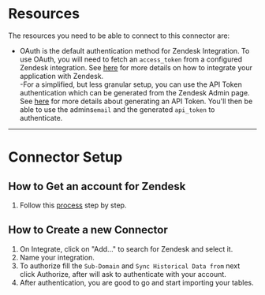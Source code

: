 # Resources

The resources you need to be able to connect to this connector are:

- OAuth is the default authentication method for Zendesk Integration. To use OAuth, you will need to fetch an `access_token` from a configured Zendesk integration. See [here](https://support.zendesk.com/hc/en-us/articles/203663836) for more details on how to integrate your application with Zendesk.  
  -For a simplified, but less granular setup, you can use the API Token authentication which can be generated from the Zendesk Admin page. See [here](https://support.zendesk.com/hc/en-us/articles/226022787-Generating-a-new-API-token-) for more details about generating an API Token. You'll then be able to use the admins`email` and the generated `api_token` to authenticate.

***



# Connector Setup

## How to Get an account for Zendesk

1. Follow this [process](https://www.zendesk.com/register/#step-1) step by step.

## How to Create a new Connector

1. On Integrate, click on "Add..." to search for Zendesk and select it.
2. Name your integration.
3. To authorize fill the `Sub-Domain` and `Sync Historical Data from` next click Authorize, after will ask to authenticate with your account.
4. After authentication, you are good to go and start importing your tables.
